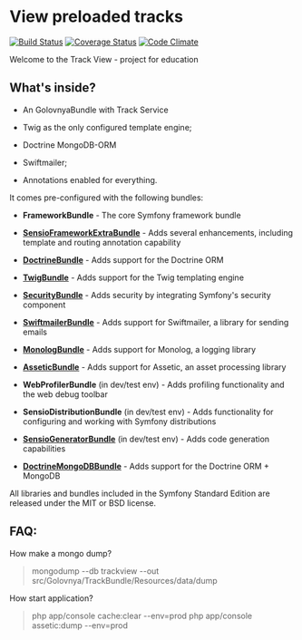View preloaded tracks
=====================

[![Build Status](https://travis-ci.org/snsanich/trackView.svg)](https://travis-ci.org/snsanich/trackView)
[![Coverage Status](https://coveralls.io/repos/snsanich/trackView/badge.svg)](https://coveralls.io/r/snsanich/trackView)
[![Code Climate](https://codeclimate.com/repos/54dd411ee30ba06dc4000464/badges/2a8c9637cea7dfa42587/gpa.svg)](https://codeclimate.com/repos/54dd411ee30ba06dc4000464/feed)

Welcome to the Track View - project for education

What's inside?
--------------

  * An GolovnyaBundle with Track Service

  * Twig as the only configured template engine;

  * Doctrine MongoDB-ORM

  * Swiftmailer;

  * Annotations enabled for everything.

It comes pre-configured with the following bundles:

  * **FrameworkBundle** - The core Symfony framework bundle

  * [**SensioFrameworkExtraBundle**][6] - Adds several enhancements, including
    template and routing annotation capability

  * [**DoctrineBundle**][7] - Adds support for the Doctrine ORM

  * [**TwigBundle**][8] - Adds support for the Twig templating engine

  * [**SecurityBundle**][9] - Adds security by integrating Symfony's security
    component

  * [**SwiftmailerBundle**][10] - Adds support for Swiftmailer, a library for
    sending emails

  * [**MonologBundle**][11] - Adds support for Monolog, a logging library

  * [**AsseticBundle**][12] - Adds support for Assetic, an asset processing
    library

  * **WebProfilerBundle** (in dev/test env) - Adds profiling functionality and
    the web debug toolbar

  * **SensioDistributionBundle** (in dev/test env) - Adds functionality for
    configuring and working with Symfony distributions

  * [**SensioGeneratorBundle**][13] (in dev/test env) - Adds code generation
    capabilities

  * [**DoctrineMongoDBBundle**][14] - Adds support for the Doctrine ORM + MongoDB

All libraries and bundles included in the Symfony Standard Edition are
released under the MIT or BSD license.

FAQ:
---

How make a mongo dump?

  >mongodump --db trackview --out src/Golovnya/TrackBundle/Resources/data/dump

How start application?

  >php app/console cache:clear --env=prod
  >php app/console assetic:dump --env=prod

[6]:  http://symfony.com/doc/2.3/bundles/SensioFrameworkExtraBundle/index.html
[7]:  http://symfony.com/doc/2.3/book/doctrine.html
[8]:  http://symfony.com/doc/2.3/book/templating.html
[9]:  http://symfony.com/doc/2.3/book/security.html
[10]: http://symfony.com/doc/2.3/cookbook/email.html
[11]: http://symfony.com/doc/2.3/cookbook/logging/monolog.html
[12]: http://symfony.com/doc/2.3/cookbook/assetic/asset_management.html
[13]: http://symfony.com/doc/2.3/bundles/SensioGeneratorBundle/index.html
[14]: http://symfony.com/doc/3.0/bundles/DoctrineMongoDBBundle/index.html

